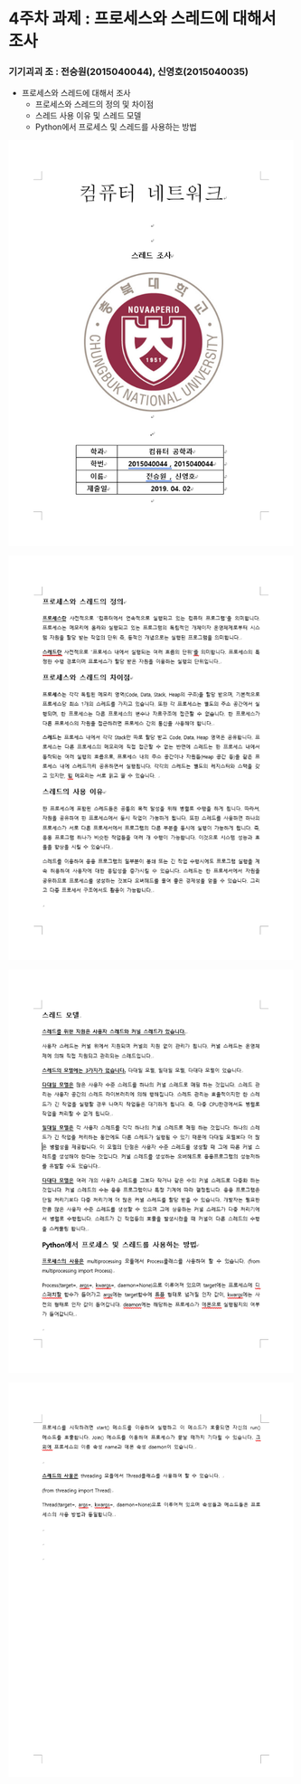 # 4주차 과제 : 프로세스와 스레드에 대해서 조사

### 기기괴괴 조 : 전승원(2015040044), 신영호(2015040035)

-  프로세스와 스레드에 대해서 조사
	- 프로세스와 스레드의 정의 및 차이점
	- 스레드 사용 이유 및 스레드 모델
	- Python에서 프로세스 및 스레드를 사용하는 방법
	

![result](./result1.PNG)

![result2](./result2.PNG)

![result2](./result3.PNG)

![result2](./result4.PNG)